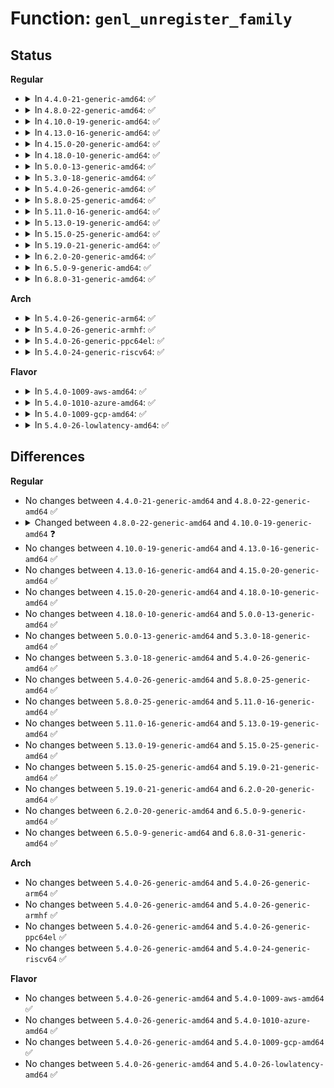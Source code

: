 # Function: <code>genl_unregister_family</code>

## Status
<b>Regular</b>
<ul>
<li>
<details>
<summary>In <code>4.4.0-21-generic-amd64</code>: ✅</summary>

```c
int genl_unregister_family(struct genl_family * family)
```

```json
{
  "name": "genl_unregister_family",
  "collision_type": "Unique Global",
  "inline_type": "No",
  "funcs": [
    {
      "addr": 18446744071586515920,
      "name": "genl_unregister_family",
      "external": true,
      "loc": "net/netlink/genetlink.c:435",
      "file": "net/netlink/genetlink.c",
      "inline": "seen, unknown",
      "caller_inline": [],
      "caller_func": [
        "drivers/thermal/thermal_core.c:thermal_exit"
      ]
    }
  ],
  "symbols": [
    {
      "addr": 18446744071586515920,
      "name": "genl_unregister_family",
      "section": ".text",
      "bind": "STB_GLOBAL",
      "size": 579
    }
  ]
}
```
</details>
</li>
<li>
<details>
<summary>In <code>4.8.0-22-generic-amd64</code>: ✅</summary>

```c
int genl_unregister_family(struct genl_family * family)
```

```json
{
  "name": "genl_unregister_family",
  "collision_type": "Unique Global",
  "inline_type": "No",
  "funcs": [
    {
      "addr": 18446744071586958608,
      "name": "genl_unregister_family",
      "external": true,
      "loc": "net/netlink/genetlink.c:435",
      "file": "net/netlink/genetlink.c",
      "inline": "seen, unknown",
      "caller_inline": [],
      "caller_func": [
        "drivers/thermal/thermal_core.c:thermal_exit"
      ]
    }
  ],
  "symbols": [
    {
      "addr": 18446744071586958608,
      "name": "genl_unregister_family",
      "section": ".text",
      "bind": "STB_GLOBAL",
      "size": 587
    }
  ]
}
```
</details>
</li>
<li>
<details>
<summary>In <code>4.10.0-19-generic-amd64</code>: ✅</summary>

```c
int genl_unregister_family(const struct genl_family * family)
```

```json
{
  "name": "genl_unregister_family",
  "collision_type": "Unique Global",
  "inline_type": "No",
  "funcs": [
    {
      "addr": 18446744071587153376,
      "name": "genl_unregister_family",
      "external": true,
      "loc": "net/netlink/genetlink.c:401",
      "file": "net/netlink/genetlink.c",
      "inline": "seen, unknown",
      "caller_inline": [],
      "caller_func": [
        "drivers/thermal/thermal_core.c:thermal_exit",
        "net/ipv6/seg6.c:seg6_exit",
        "net/ipv6/seg6.c:seg6_init"
      ]
    }
  ],
  "symbols": [
    {
      "addr": 18446744071587153376,
      "name": "genl_unregister_family",
      "section": ".text",
      "bind": "STB_GLOBAL",
      "size": 515
    }
  ]
}
```
</details>
</li>
<li>
<details>
<summary>In <code>4.13.0-16-generic-amd64</code>: ✅</summary>

```c
int genl_unregister_family(const struct genl_family * family)
```

```json
{
  "name": "genl_unregister_family",
  "collision_type": "Unique Global",
  "inline_type": "No",
  "funcs": [
    {
      "addr": 18446744071587284096,
      "name": "genl_unregister_family",
      "external": true,
      "loc": "net/netlink/genetlink.c:401",
      "file": "net/netlink/genetlink.c",
      "inline": "seen, unknown",
      "caller_inline": [],
      "caller_func": [
        "drivers/thermal/thermal_core.c:thermal_exit",
        "net/ipv6/seg6.c:seg6_exit",
        "net/ipv6/seg6.c:seg6_init"
      ]
    }
  ],
  "symbols": [
    {
      "addr": 18446744071587284096,
      "name": "genl_unregister_family",
      "section": ".text",
      "bind": "STB_GLOBAL",
      "size": 472
    }
  ]
}
```
</details>
</li>
<li>
<details>
<summary>In <code>4.15.0-20-generic-amd64</code>: ✅</summary>

```c
int genl_unregister_family(const struct genl_family * family)
```

```json
{
  "name": "genl_unregister_family",
  "collision_type": "Unique Global",
  "inline_type": "No",
  "funcs": [
    {
      "addr": 18446744071587804256,
      "name": "genl_unregister_family",
      "external": true,
      "loc": "net/netlink/genetlink.c:402",
      "file": "net/netlink/genetlink.c",
      "inline": "seen, unknown",
      "caller_inline": [],
      "caller_func": [
        "drivers/thermal/thermal_core.c:thermal_exit",
        "net/ipv6/seg6.c:seg6_exit",
        "net/ipv6/seg6.c:seg6_init"
      ]
    }
  ],
  "symbols": [
    {
      "addr": 18446744071587804256,
      "name": "genl_unregister_family",
      "section": ".text",
      "bind": "STB_GLOBAL",
      "size": 472
    }
  ]
}
```
</details>
</li>
<li>
<details>
<summary>In <code>4.18.0-10-generic-amd64</code>: ✅</summary>

```c
int genl_unregister_family(const struct genl_family * family)
```

```json
{
  "name": "genl_unregister_family",
  "collision_type": "Unique Global",
  "inline_type": "No",
  "funcs": [
    {
      "addr": 18446744071588145712,
      "name": "genl_unregister_family",
      "external": true,
      "loc": "net/netlink/genetlink.c:403",
      "file": "net/netlink/genetlink.c",
      "inline": "seen, unknown",
      "caller_inline": [],
      "caller_func": [
        "drivers/thermal/thermal_core.c:thermal_exit",
        "net/ipv6/seg6.c:seg6_exit",
        "net/ipv6/seg6.c:seg6_init",
        "net/ncsi/ncsi-netlink.c:ncsi_unregister_netlink"
      ]
    }
  ],
  "symbols": [
    {
      "addr": 18446744071588145712,
      "name": "genl_unregister_family",
      "section": ".text",
      "bind": "STB_GLOBAL",
      "size": 461
    }
  ]
}
```
</details>
</li>
<li>
<details>
<summary>In <code>5.0.0-13-generic-amd64</code>: ✅</summary>

```c
int genl_unregister_family(const struct genl_family * family)
```

```json
{
  "name": "genl_unregister_family",
  "collision_type": "Unique Global",
  "inline_type": "No",
  "funcs": [
    {
      "addr": 18446744071588328432,
      "name": "genl_unregister_family",
      "external": true,
      "loc": "net/netlink/genetlink.c:404",
      "file": "net/netlink/genetlink.c",
      "inline": "seen, unknown",
      "caller_inline": [],
      "caller_func": [
        "drivers/thermal/thermal_core.c:thermal_exit",
        "net/ipv6/seg6.c:seg6_exit",
        "net/ipv6/seg6.c:seg6_init",
        "net/ncsi/ncsi-netlink.c:ncsi_unregister_netlink"
      ]
    }
  ],
  "symbols": [
    {
      "addr": 18446744071588328432,
      "name": "genl_unregister_family",
      "section": ".text",
      "bind": "STB_GLOBAL",
      "size": 461
    }
  ]
}
```
</details>
</li>
<li>
<details>
<summary>In <code>5.3.0-18-generic-amd64</code>: ✅</summary>

```c
int genl_unregister_family(const struct genl_family * family)
```

```json
{
  "name": "genl_unregister_family",
  "collision_type": "Unique Global",
  "inline_type": "No",
  "funcs": [
    {
      "addr": 18446744071588725184,
      "name": "genl_unregister_family",
      "external": true,
      "loc": "net/netlink/genetlink.c:404",
      "file": "net/netlink/genetlink.c",
      "inline": "seen, unknown",
      "caller_inline": [],
      "caller_func": [
        "net/ipv6/seg6.c:seg6_exit",
        "net/ipv6/seg6.c:seg6_init",
        "net/ncsi/ncsi-netlink.c:ncsi_unregister_netlink"
      ]
    }
  ],
  "symbols": [
    {
      "addr": 18446744071588725184,
      "name": "genl_unregister_family",
      "section": ".text",
      "bind": "STB_GLOBAL",
      "size": 459
    }
  ]
}
```
</details>
</li>
<li>
<details>
<summary>In <code>5.4.0-26-generic-amd64</code>: ✅</summary>

```c
int genl_unregister_family(const struct genl_family * family)
```

```json
{
  "name": "genl_unregister_family",
  "collision_type": "Unique Global",
  "inline_type": "No",
  "funcs": [
    {
      "addr": 18446744071588948848,
      "name": "genl_unregister_family",
      "external": true,
      "loc": "net/netlink/genetlink.c:404",
      "file": "net/netlink/genetlink.c",
      "inline": "seen, unknown",
      "caller_inline": [],
      "caller_func": [
        "net/core/drop_monitor.c:init_net_drop_monitor",
        "net/ipv6/seg6.c:seg6_exit",
        "net/ipv6/seg6.c:seg6_init",
        "net/ncsi/ncsi-netlink.c:ncsi_unregister_netlink"
      ]
    }
  ],
  "symbols": [
    {
      "addr": 18446744071588948848,
      "name": "genl_unregister_family",
      "section": ".text",
      "bind": "STB_GLOBAL",
      "size": 459
    }
  ]
}
```
</details>
</li>
<li>
<details>
<summary>In <code>5.8.0-25-generic-amd64</code>: ✅</summary>

```c
int genl_unregister_family(const struct genl_family * family)
```

```json
{
  "name": "genl_unregister_family",
  "collision_type": "Unique Global",
  "inline_type": "No",
  "funcs": [
    {
      "addr": 18446744071589843264,
      "name": "genl_unregister_family",
      "external": true,
      "loc": "net/netlink/genetlink.c:391",
      "file": "net/netlink/genetlink.c",
      "inline": "seen, unknown",
      "caller_inline": [],
      "caller_func": [
        "net/core/drop_monitor.c:init_net_drop_monitor",
        "net/ipv6/seg6.c:seg6_exit",
        "net/ipv6/seg6.c:seg6_init",
        "net/ncsi/ncsi-netlink.c:ncsi_unregister_netlink"
      ]
    }
  ],
  "symbols": [
    {
      "addr": 18446744071589843264,
      "name": "genl_unregister_family",
      "section": ".text",
      "bind": "STB_GLOBAL",
      "size": 288
    }
  ]
}
```
</details>
</li>
<li>
<details>
<summary>In <code>5.11.0-16-generic-amd64</code>: ✅</summary>

```c
int genl_unregister_family(const struct genl_family * family)
```

```json
{
  "name": "genl_unregister_family",
  "collision_type": "Unique Global",
  "inline_type": "No",
  "funcs": [
    {
      "addr": 18446744071589881584,
      "name": "genl_unregister_family",
      "external": true,
      "loc": "net/netlink/genetlink.c:461",
      "file": "net/netlink/genetlink.c",
      "inline": "seen, unknown",
      "caller_inline": [],
      "caller_func": [
        "net/core/drop_monitor.c:init_net_drop_monitor",
        "net/ipv6/seg6.c:seg6_exit",
        "net/ipv6/seg6.c:seg6_init"
      ]
    }
  ],
  "symbols": [
    {
      "addr": 18446744071589881584,
      "name": "genl_unregister_family",
      "section": ".text",
      "bind": "STB_GLOBAL",
      "size": 288
    }
  ]
}
```
</details>
</li>
<li>
<details>
<summary>In <code>5.13.0-19-generic-amd64</code>: ✅</summary>

```c
int genl_unregister_family(const struct genl_family * family)
```

```json
{
  "name": "genl_unregister_family",
  "collision_type": "Unique Global",
  "inline_type": "No",
  "funcs": [
    {
      "addr": 18446744071589787728,
      "name": "genl_unregister_family",
      "external": true,
      "loc": "net/netlink/genetlink.c:461",
      "file": "net/netlink/genetlink.c",
      "inline": "seen, unknown",
      "caller_inline": [],
      "caller_func": [
        "net/core/drop_monitor.c:init_net_drop_monitor",
        "net/ipv6/seg6.c:seg6_exit",
        "net/ipv6/seg6.c:seg6_init"
      ]
    }
  ],
  "symbols": [
    {
      "addr": 18446744071589787728,
      "name": "genl_unregister_family",
      "section": ".text",
      "bind": "STB_GLOBAL",
      "size": 459
    }
  ]
}
```
</details>
</li>
<li>
<details>
<summary>In <code>5.15.0-25-generic-amd64</code>: ✅</summary>

```c
int genl_unregister_family(const struct genl_family * family)
```

```json
{
  "name": "genl_unregister_family",
  "collision_type": "Unique Global",
  "inline_type": "No",
  "funcs": [
    {
      "addr": 18446744071590547152,
      "name": "genl_unregister_family",
      "external": true,
      "loc": "net/netlink/genetlink.c:453",
      "file": "net/netlink/genetlink.c",
      "inline": "seen, unknown",
      "caller_inline": [],
      "caller_func": [
        "net/core/drop_monitor.c:init_net_drop_monitor",
        "net/ipv6/seg6.c:seg6_exit",
        "net/ipv6/seg6.c:seg6_init",
        "net/ipv6/ioam6.c:ioam6_exit",
        "net/ipv6/ioam6.c:ioam6_init"
      ]
    }
  ],
  "symbols": [
    {
      "addr": 18446744071590547152,
      "name": "genl_unregister_family",
      "section": ".text",
      "bind": "STB_GLOBAL",
      "size": 459
    }
  ]
}
```
</details>
</li>
<li>
<details>
<summary>In <code>5.19.0-21-generic-amd64</code>: ✅</summary>

```c
int genl_unregister_family(const struct genl_family * family)
```

```json
{
  "name": "genl_unregister_family",
  "collision_type": "Unique Global",
  "inline_type": "No",
  "funcs": [
    {
      "addr": 18446744071592157056,
      "name": "genl_unregister_family",
      "external": true,
      "loc": "net/netlink/genetlink.c:453",
      "file": "net/netlink/genetlink.c",
      "inline": "seen, unknown",
      "caller_inline": [],
      "caller_func": [
        "net/core/drop_monitor.c:init_net_drop_monitor",
        "net/ipv6/seg6.c:seg6_exit",
        "net/ipv6/seg6.c:seg6_init",
        "net/ipv6/ioam6.c:ioam6_exit",
        "net/ipv6/ioam6.c:ioam6_init"
      ]
    }
  ],
  "symbols": [
    {
      "addr": 18446744071592157056,
      "name": "genl_unregister_family",
      "section": ".text",
      "bind": "STB_GLOBAL",
      "size": 526
    }
  ]
}
```
</details>
</li>
<li>
<details>
<summary>In <code>6.2.0-20-generic-amd64</code>: ✅</summary>

```c
int genl_unregister_family(const struct genl_family * family)
```

```json
{
  "name": "genl_unregister_family",
  "collision_type": "Unique Global",
  "inline_type": "No",
  "funcs": [
    {
      "addr": 18446744071593984384,
      "name": "genl_unregister_family",
      "external": true,
      "loc": "net/netlink/genetlink.c:698",
      "file": "net/netlink/genetlink.c",
      "inline": "seen, unknown",
      "caller_inline": [],
      "caller_func": [
        "net/core/drop_monitor.c:init_net_drop_monitor",
        "net/ipv6/seg6.c:seg6_exit",
        "net/ipv6/seg6.c:seg6_init",
        "net/ipv6/ioam6.c:ioam6_exit",
        "net/ipv6/ioam6.c:ioam6_init"
      ]
    }
  ],
  "symbols": [
    {
      "addr": 18446744071593984384,
      "name": "genl_unregister_family",
      "section": ".text",
      "bind": "STB_GLOBAL",
      "size": 528
    }
  ]
}
```
</details>
</li>
<li>
<details>
<summary>In <code>6.5.0-9-generic-amd64</code>: ✅</summary>

```c
int genl_unregister_family(const struct genl_family * family)
```

```json
{
  "name": "genl_unregister_family",
  "collision_type": "Unique Global",
  "inline_type": "No",
  "funcs": [
    {
      "addr": 18446744071594361488,
      "name": "genl_unregister_family",
      "external": true,
      "loc": "net/netlink/genetlink.c:698",
      "file": "net/netlink/genetlink.c",
      "inline": "seen, unknown",
      "caller_inline": [],
      "caller_func": [
        "drivers/thermal/thermal_netlink.c:thermal_netlink_exit",
        "net/core/drop_monitor.c:init_net_drop_monitor",
        "net/ipv6/seg6.c:seg6_exit",
        "net/ipv6/seg6.c:seg6_init",
        "net/ipv6/ioam6.c:ioam6_exit",
        "net/ipv6/ioam6.c:ioam6_init",
        "net/handshake/netlink.c:handshake_exit",
        "net/handshake/netlink.c:handshake_init"
      ]
    }
  ],
  "symbols": [
    {
      "addr": 18446744071594361488,
      "name": "genl_unregister_family",
      "section": ".text",
      "bind": "STB_GLOBAL",
      "size": 528
    }
  ]
}
```
</details>
</li>
<li>
<details>
<summary>In <code>6.8.0-31-generic-amd64</code>: ✅</summary>

```c
int genl_unregister_family(const struct genl_family * family)
```

```json
{
  "name": "genl_unregister_family",
  "collision_type": "Unique Global",
  "inline_type": "No",
  "funcs": [
    {
      "addr": 18446744071595161520,
      "name": "genl_unregister_family",
      "external": true,
      "loc": "net/netlink/genetlink.c:853",
      "file": "net/netlink/genetlink.c",
      "inline": "seen, unknown",
      "caller_inline": [],
      "caller_func": [
        "drivers/thermal/thermal_netlink.c:thermal_netlink_exit",
        "drivers/dpll/dpll_core.c:dpll_exit",
        "net/core/drop_monitor.c:init_net_drop_monitor",
        "net/ipv6/seg6.c:seg6_exit",
        "net/ipv6/seg6.c:seg6_init",
        "net/ipv6/ioam6.c:ioam6_exit",
        "net/ipv6/ioam6.c:ioam6_init",
        "net/devlink/core.c:devlink_init",
        "net/handshake/netlink.c:handshake_exit",
        "net/handshake/netlink.c:handshake_init"
      ]
    }
  ],
  "symbols": [
    {
      "addr": 18446744071595161520,
      "name": "genl_unregister_family",
      "section": ".text",
      "bind": "STB_GLOBAL",
      "size": 556
    }
  ]
}
```
</details>
</li>
</ul>
<b>Arch</b>
<ul>
<li>
<details>
<summary>In <code>5.4.0-26-generic-arm64</code>: ✅</summary>

```c
int genl_unregister_family(const struct genl_family * family)
```

```json
{
  "name": "genl_unregister_family",
  "collision_type": "Unique Global",
  "inline_type": "No",
  "funcs": [
    {
      "addr": 18446603336502551680,
      "name": "genl_unregister_family",
      "external": true,
      "loc": "net/netlink/genetlink.c:404",
      "file": "net/netlink/genetlink.c",
      "inline": "seen, unknown",
      "caller_inline": [],
      "caller_func": [
        "drivers/thermal/thermal_core.c:thermal_init",
        "net/core/drop_monitor.c:init_net_drop_monitor",
        "net/ipv6/seg6.c:seg6_exit",
        "net/ipv6/seg6.c:seg6_init",
        "net/ncsi/ncsi-netlink.c:ncsi_unregister_netlink"
      ]
    }
  ],
  "symbols": [
    {
      "addr": 18446603336502551680,
      "name": "genl_unregister_family",
      "section": ".text",
      "bind": "STB_GLOBAL",
      "size": 512
    }
  ]
}
```
</details>
</li>
<li>
<details>
<summary>In <code>5.4.0-26-generic-armhf</code>: ✅</summary>

```c
int genl_unregister_family(const struct genl_family * family)
```

```json
{
  "name": "genl_unregister_family",
  "collision_type": "Unique Global",
  "inline_type": "No",
  "funcs": [
    {
      "addr": 3235255644,
      "name": "genl_unregister_family",
      "external": true,
      "loc": "net/netlink/genetlink.c:404",
      "file": "net/netlink/genetlink.c",
      "inline": "seen, unknown",
      "caller_inline": [],
      "caller_func": [
        "drivers/thermal/thermal_core.c:thermal_init",
        "net/core/drop_monitor.c:init_net_drop_monitor",
        "net/ipv6/seg6.c:seg6_exit",
        "net/ipv6/seg6.c:seg6_init",
        "net/ncsi/ncsi-netlink.c:ncsi_unregister_netlink"
      ]
    }
  ],
  "symbols": [
    {
      "addr": 3235255644,
      "name": "genl_unregister_family",
      "section": ".text",
      "bind": "STB_GLOBAL",
      "size": 500
    }
  ]
}
```
</details>
</li>
<li>
<details>
<summary>In <code>5.4.0-26-generic-ppc64el</code>: ✅</summary>

```c
int genl_unregister_family(const struct genl_family * family)
```

```json
{
  "name": "genl_unregister_family",
  "collision_type": "Unique Global",
  "inline_type": "No",
  "funcs": [
    {
      "addr": 13835058055296125504,
      "name": "genl_unregister_family",
      "external": true,
      "loc": "net/netlink/genetlink.c:404",
      "file": "net/netlink/genetlink.c",
      "inline": "seen, unknown",
      "caller_inline": [],
      "caller_func": [
        "drivers/thermal/thermal_core.c:thermal_init",
        "net/core/drop_monitor.c:exit_net_drop_monitor",
        "net/core/drop_monitor.c:init_net_drop_monitor",
        "net/ipv6/seg6.c:seg6_exit",
        "net/ipv6/seg6.c:seg6_init",
        "net/ncsi/ncsi-netlink.c:ncsi_unregister_netlink"
      ]
    }
  ],
  "symbols": [
    {
      "addr": 13835058055296125504,
      "name": "genl_unregister_family",
      "section": ".text",
      "bind": "STB_GLOBAL",
      "size": 720
    }
  ]
}
```
</details>
</li>
<li>
<details>
<summary>In <code>5.4.0-24-generic-riscv64</code>: ✅</summary>

```c
int genl_unregister_family(const struct genl_family * family)
```

```json
{
  "name": "genl_unregister_family",
  "collision_type": "Unique Global",
  "inline_type": "No",
  "funcs": [
    {
      "addr": 18446743936278711972,
      "name": "genl_unregister_family",
      "external": true,
      "loc": "net/netlink/genetlink.c:404",
      "file": "net/netlink/genetlink.c",
      "inline": "seen, unknown",
      "caller_inline": [],
      "caller_func": [
        "drivers/thermal/thermal_core.c:thermal_init",
        "net/core/drop_monitor.c:init_net_drop_monitor",
        "net/ipv6/seg6.c:seg6_exit",
        "net/ipv6/seg6.c:seg6_init",
        "net/ncsi/ncsi-netlink.c:ncsi_unregister_netlink"
      ]
    }
  ],
  "symbols": [
    {
      "addr": 18446743936278711972,
      "name": "genl_unregister_family",
      "section": ".text",
      "bind": "STB_GLOBAL",
      "size": 502
    }
  ]
}
```
</details>
</li>
</ul>
<b>Flavor</b>
<ul>
<li>
<details>
<summary>In <code>5.4.0-1009-aws-amd64</code>: ✅</summary>

```c
int genl_unregister_family(const struct genl_family * family)
```

```json
{
  "name": "genl_unregister_family",
  "collision_type": "Unique Global",
  "inline_type": "No",
  "funcs": [
    {
      "addr": 18446744071588555232,
      "name": "genl_unregister_family",
      "external": true,
      "loc": "net/netlink/genetlink.c:404",
      "file": "net/netlink/genetlink.c",
      "inline": "seen, unknown",
      "caller_inline": [],
      "caller_func": [
        "net/core/drop_monitor.c:init_net_drop_monitor",
        "net/ipv6/seg6.c:seg6_exit",
        "net/ipv6/seg6.c:seg6_init",
        "net/ncsi/ncsi-netlink.c:ncsi_unregister_netlink"
      ]
    }
  ],
  "symbols": [
    {
      "addr": 18446744071588555232,
      "name": "genl_unregister_family",
      "section": ".text",
      "bind": "STB_GLOBAL",
      "size": 459
    }
  ]
}
```
</details>
</li>
<li>
<details>
<summary>In <code>5.4.0-1010-azure-amd64</code>: ✅</summary>

```c
int genl_unregister_family(const struct genl_family * family)
```

```json
{
  "name": "genl_unregister_family",
  "collision_type": "Unique Global",
  "inline_type": "No",
  "funcs": [
    {
      "addr": 18446744071588267216,
      "name": "genl_unregister_family",
      "external": true,
      "loc": "net/netlink/genetlink.c:404",
      "file": "net/netlink/genetlink.c",
      "inline": "seen, unknown",
      "caller_inline": [],
      "caller_func": [
        "net/core/drop_monitor.c:init_net_drop_monitor",
        "net/ipv6/seg6.c:seg6_exit",
        "net/ipv6/seg6.c:seg6_init",
        "net/ncsi/ncsi-netlink.c:ncsi_unregister_netlink"
      ]
    }
  ],
  "symbols": [
    {
      "addr": 18446744071588267216,
      "name": "genl_unregister_family",
      "section": ".text",
      "bind": "STB_GLOBAL",
      "size": 459
    }
  ]
}
```
</details>
</li>
<li>
<details>
<summary>In <code>5.4.0-1009-gcp-amd64</code>: ✅</summary>

```c
int genl_unregister_family(const struct genl_family * family)
```

```json
{
  "name": "genl_unregister_family",
  "collision_type": "Unique Global",
  "inline_type": "No",
  "funcs": [
    {
      "addr": 18446744071588887408,
      "name": "genl_unregister_family",
      "external": true,
      "loc": "net/netlink/genetlink.c:404",
      "file": "net/netlink/genetlink.c",
      "inline": "seen, unknown",
      "caller_inline": [],
      "caller_func": [
        "net/core/drop_monitor.c:init_net_drop_monitor",
        "net/ipv6/seg6.c:seg6_exit",
        "net/ipv6/seg6.c:seg6_init",
        "net/ncsi/ncsi-netlink.c:ncsi_unregister_netlink"
      ]
    }
  ],
  "symbols": [
    {
      "addr": 18446744071588887408,
      "name": "genl_unregister_family",
      "section": ".text",
      "bind": "STB_GLOBAL",
      "size": 459
    }
  ]
}
```
</details>
</li>
<li>
<details>
<summary>In <code>5.4.0-26-lowlatency-amd64</code>: ✅</summary>

```c
int genl_unregister_family(const struct genl_family * family)
```

```json
{
  "name": "genl_unregister_family",
  "collision_type": "Unique Global",
  "inline_type": "No",
  "funcs": [
    {
      "addr": 18446744071589029488,
      "name": "genl_unregister_family",
      "external": true,
      "loc": "net/netlink/genetlink.c:404",
      "file": "net/netlink/genetlink.c",
      "inline": "seen, unknown",
      "caller_inline": [],
      "caller_func": [
        "net/core/drop_monitor.c:init_net_drop_monitor",
        "net/ipv6/seg6.c:seg6_exit",
        "net/ipv6/seg6.c:seg6_init",
        "net/ncsi/ncsi-netlink.c:ncsi_unregister_netlink"
      ]
    }
  ],
  "symbols": [
    {
      "addr": 18446744071589029488,
      "name": "genl_unregister_family",
      "section": ".text",
      "bind": "STB_GLOBAL",
      "size": 464
    }
  ]
}
```
</details>
</li>
</ul>

## Differences
<b>Regular</b>
<ul>
<li>
No changes between <code>4.4.0-21-generic-amd64</code> and <code>4.8.0-22-generic-amd64</code> ✅
</li>
<li>
<details>
<summary>Changed between <code>4.8.0-22-generic-amd64</code> and <code>4.10.0-19-generic-amd64</code> ❓</summary>
<ul>
<li>
<b>Param type changed. </b>
<code>struct genl_family * family</code> ➡️ <code>const struct genl_family * family</code>
</li>
</ul>
</details>
</li>
<li>
No changes between <code>4.10.0-19-generic-amd64</code> and <code>4.13.0-16-generic-amd64</code> ✅
</li>
<li>
No changes between <code>4.13.0-16-generic-amd64</code> and <code>4.15.0-20-generic-amd64</code> ✅
</li>
<li>
No changes between <code>4.15.0-20-generic-amd64</code> and <code>4.18.0-10-generic-amd64</code> ✅
</li>
<li>
No changes between <code>4.18.0-10-generic-amd64</code> and <code>5.0.0-13-generic-amd64</code> ✅
</li>
<li>
No changes between <code>5.0.0-13-generic-amd64</code> and <code>5.3.0-18-generic-amd64</code> ✅
</li>
<li>
No changes between <code>5.3.0-18-generic-amd64</code> and <code>5.4.0-26-generic-amd64</code> ✅
</li>
<li>
No changes between <code>5.4.0-26-generic-amd64</code> and <code>5.8.0-25-generic-amd64</code> ✅
</li>
<li>
No changes between <code>5.8.0-25-generic-amd64</code> and <code>5.11.0-16-generic-amd64</code> ✅
</li>
<li>
No changes between <code>5.11.0-16-generic-amd64</code> and <code>5.13.0-19-generic-amd64</code> ✅
</li>
<li>
No changes between <code>5.13.0-19-generic-amd64</code> and <code>5.15.0-25-generic-amd64</code> ✅
</li>
<li>
No changes between <code>5.15.0-25-generic-amd64</code> and <code>5.19.0-21-generic-amd64</code> ✅
</li>
<li>
No changes between <code>5.19.0-21-generic-amd64</code> and <code>6.2.0-20-generic-amd64</code> ✅
</li>
<li>
No changes between <code>6.2.0-20-generic-amd64</code> and <code>6.5.0-9-generic-amd64</code> ✅
</li>
<li>
No changes between <code>6.5.0-9-generic-amd64</code> and <code>6.8.0-31-generic-amd64</code> ✅
</li>
</ul>
<b>Arch</b>
<ul>
<li>
No changes between <code>5.4.0-26-generic-amd64</code> and <code>5.4.0-26-generic-arm64</code> ✅
</li>
<li>
No changes between <code>5.4.0-26-generic-amd64</code> and <code>5.4.0-26-generic-armhf</code> ✅
</li>
<li>
No changes between <code>5.4.0-26-generic-amd64</code> and <code>5.4.0-26-generic-ppc64el</code> ✅
</li>
<li>
No changes between <code>5.4.0-26-generic-amd64</code> and <code>5.4.0-24-generic-riscv64</code> ✅
</li>
</ul>
<b>Flavor</b>
<ul>
<li>
No changes between <code>5.4.0-26-generic-amd64</code> and <code>5.4.0-1009-aws-amd64</code> ✅
</li>
<li>
No changes between <code>5.4.0-26-generic-amd64</code> and <code>5.4.0-1010-azure-amd64</code> ✅
</li>
<li>
No changes between <code>5.4.0-26-generic-amd64</code> and <code>5.4.0-1009-gcp-amd64</code> ✅
</li>
<li>
No changes between <code>5.4.0-26-generic-amd64</code> and <code>5.4.0-26-lowlatency-amd64</code> ✅
</li>
</ul>
